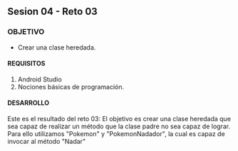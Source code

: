 ## Sesion 04 - Reto 03

### OBJETIVO 
 - Crear una clase heredada.

#### REQUISITOS 
1. Android Studio
2. Nociones básicas de programación.

#### DESARROLLO
Este es el resultado del reto 03:
El objetivo es crear una clase heredada que sea capaz de realizar un método que la clase padre no sea capaz de lograr. Para ello utilizamos "Pokemon" y "PokemonNadador", la cual es capaz de invocar al método "Nadar"
